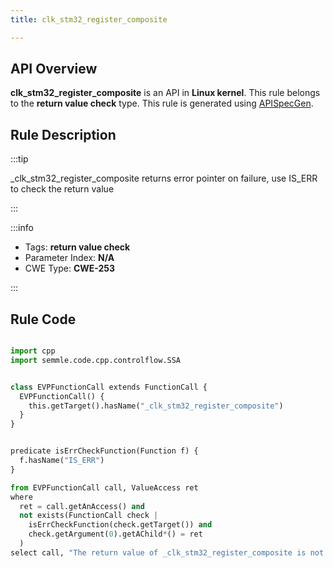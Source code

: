 ```yaml
---
title: clk_stm32_register_composite

---
```



## API Overview
**clk_stm32_register_composite** is an API in **Linux kernel**. This rule belongs to the **return value check** type. This rule is generated using [APISpecGen](../../tools/APISpecGen).
## Rule Description

:::tip

_clk_stm32_register_composite returns error pointer on failure, use IS_ERR to check the return value

:::

:::info

- Tags: **return value check**
- Parameter Index: **N/A**
- CWE Type: **CWE-253**

:::

## Rule Code
```python

import cpp
import semmle.code.cpp.controlflow.SSA


class EVPFunctionCall extends FunctionCall {
  EVPFunctionCall() {
    this.getTarget().hasName("_clk_stm32_register_composite")
  }
}


predicate isErrCheckFunction(Function f) {
  f.hasName("IS_ERR") 
}

from EVPFunctionCall call, ValueAccess ret
where
  ret = call.getAnAccess() and
  not exists(FunctionCall check |
    isErrCheckFunction(check.getTarget()) and
    check.getArgument(0).getAChild*() = ret
  )
select call, "The return value of _clk_stm32_register_composite is not checked with IS_ERR."
    
```